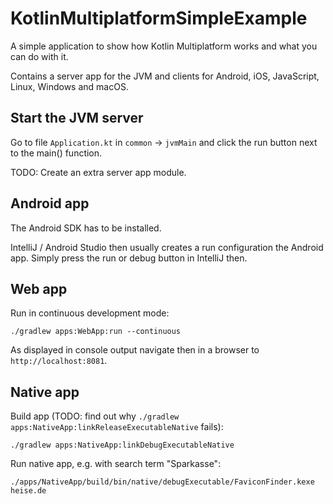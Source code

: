 # KotlinMultiplatformSimpleExample

A simple application to show how Kotlin Multiplatform works and what you can do with it.

Contains a server app for the JVM and clients for Android, iOS, JavaScript, Linux, Windows and macOS.


## Start the JVM server

Go to file `Application.kt` in `common` -> `jvmMain` and click the run button next to the main() function.

TODO: Create an extra server app module.


## Android app

The Android SDK has to be installed.

IntelliJ / Android Studio then usually creates a run configuration the Android app. Simply press the run or debug button in IntelliJ then.

## Web app

Run in continuous development mode:

```shell
./gradlew apps:WebApp:run --continuous
```

As displayed in console output navigate then in a browser to `http://localhost:8081`.


## Native app

Build app (TODO: find out why `./gradlew apps:NativeApp:linkReleaseExecutableNative` fails):

```shell
./gradlew apps:NativeApp:linkDebugExecutableNative
```

Run native app, e.g. with search term "Sparkasse":

```shell
./apps/NativeApp/build/bin/native/debugExecutable/FaviconFinder.kexe heise.de
```